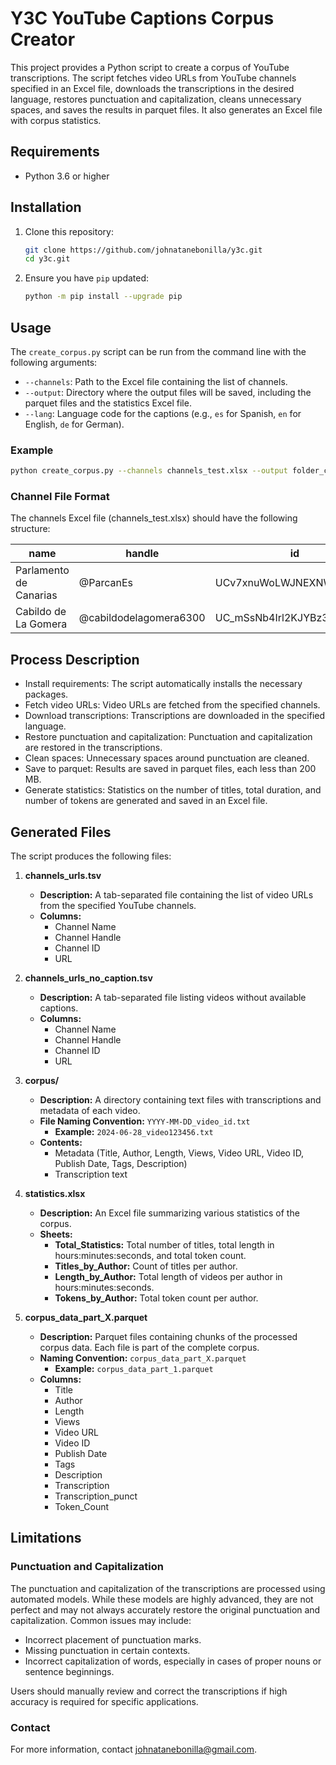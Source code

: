 # Y3C YouTube Captions Corpus Creator

This project provides a Python script to create a corpus of YouTube transcriptions. The script fetches video URLs from YouTube channels specified in an Excel file, downloads the transcriptions in the desired language, restores punctuation and capitalization, cleans unnecessary spaces, and saves the results in parquet files. It also generates an Excel file with corpus statistics.

## Requirements

- Python 3.6 or higher

## Installation

1. Clone this repository:
    ```sh
    git clone https://github.com/johnatanebonilla/y3c.git
    cd y3c.git
    ```

2. Ensure you have `pip` updated:
    ```sh
    python -m pip install --upgrade pip
    ```

## Usage

The `create_corpus.py` script can be run from the command line with the following arguments:

- `--channels`: Path to the Excel file containing the list of channels.
- `--output`: Directory where the output files will be saved, including the parquet files and the statistics Excel file.
- `--lang`: Language code for the captions (e.g., `es` for Spanish, `en` for English, `de` for German).

### Example

```sh
python create_corpus.py --channels channels_test.xlsx --output folder_channels --lang es
 ```

### Channel File Format
The channels Excel file (channels_test.xlsx) should have the following structure:

| name                    | handle                | id                        |
|-------------------------|-----------------------|---------------------------|
| Parlamento de Canarias  | @ParcanEs             | UCv7xnuWoLWJNEXNWIGkP19g  |
| Cabildo de La Gomera    | @cabildodelagomera6300| UC_mSsNb4Irl2KJYBz3iVEGQ  |

## Process Description

- Install requirements: The script automatically installs the necessary packages.
- Fetch video URLs: Video URLs are fetched from the specified channels.
- Download transcriptions: Transcriptions are downloaded in the specified language.
- Restore punctuation and capitalization: Punctuation and capitalization are restored in the transcriptions.
- Clean spaces: Unnecessary spaces around punctuation are cleaned.
- Save to parquet: Results are saved in parquet files, each less than 200 MB.
- Generate statistics: Statistics on the number of titles, total duration, and number of tokens are generated and saved in an Excel file.

 ## Generated Files

The script produces the following files:

1. **channels_urls.tsv**
   - **Description:** A tab-separated file containing the list of video URLs from the specified YouTube channels.
   - **Columns:**
     - Channel Name
     - Channel Handle
     - Channel ID
     - URL

2. **channels_urls_no_caption.tsv**
   - **Description:** A tab-separated file listing videos without available captions.
   - **Columns:**
     - Channel Name
     - Channel Handle
     - Channel ID
     - URL

3. **corpus/**
   - **Description:** A directory containing text files with transcriptions and metadata of each video.
   - **File Naming Convention:** `YYYY-MM-DD_video_id.txt`
     - **Example:** `2024-06-28_video123456.txt`
   - **Contents:**
     - Metadata (Title, Author, Length, Views, Video URL, Video ID, Publish Date, Tags, Description)
     - Transcription text

4. **statistics.xlsx**
   - **Description:** An Excel file summarizing various statistics of the corpus.
   - **Sheets:**
     - **Total_Statistics:** Total number of titles, total length in hours:minutes:seconds, and total token count.
     - **Titles_by_Author:** Count of titles per author.
     - **Length_by_Author:** Total length of videos per author in hours:minutes:seconds.
     - **Tokens_by_Author:** Total token count per author.

5. **corpus_data_part_X.parquet**
   - **Description:** Parquet files containing chunks of the processed corpus data. Each file is part of the complete corpus.
   - **Naming Convention:** `corpus_data_part_X.parquet`
     - **Example:** `corpus_data_part_1.parquet`
   - **Columns:**
     - Title
     - Author
     - Length
     - Views
     - Video URL
     - Video ID
     - Publish Date
     - Tags
     - Description
     - Transcription
     - Transcription_punct
     - Token_Count

## Limitations

### Punctuation and Capitalization

The punctuation and capitalization of the transcriptions are processed using automated models. While these models are highly advanced, they are not perfect and may not always accurately restore the original punctuation and capitalization. Common issues may include:

- Incorrect placement of punctuation marks.
- Missing punctuation in certain contexts.
- Incorrect capitalization of words, especially in cases of proper nouns or sentence beginnings.

Users should manually review and correct the transcriptions if high accuracy is required for specific applications.


### Contact
For more information, contact johnatanebonilla@gmail.com.
